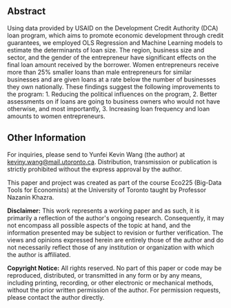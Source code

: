 ## Abstract
Using data provided by USAID on the Development Credit Authority (DCA) loan program, which
aims to promote economic development through credit guarantees, we employed OLS Regression and
Machine Learning models to estimate the determinants of loan size. The region, business size and
sector, and the gender of the entrepreneur have significant effects on the final loan amount received by
the borrower. Women entrepreneurs receive more than 25% smaller loans than male entrepreneurs for
similar businesses and are given loans at a rate below the number of businesses they own nationally. These
findings suggest the following improvements to the program: 1. Reducing the political influences on the
program, 2. Better assessments on if loans are going to business owners who would not have otherwise,
and most importantly, 3. Increasing loan frequency and loan amounts to women entrepreneurs.

## Other Information
For inquiries, please send to Yunfei Kevin Wang (the author) at keviny.wang@mail.utoronto.ca. Distribution, transmission or publication is strictly prohibited 
without the express approval by the author.

This paper and project was created as part of the course Eco225 (Big-Data Tools for Economists) at the University of Toronto taught by Professor Nazanin Khazra.

**Disclaimer:** This work represents a working paper and as such, it is primarily a reflection of the author's ongoing research. Consequently, it may not encompass all possible aspects of the topic at hand, and the information presented may be subject to revision or further verification. The views and opinions expressed herein are entirely those of the author and do not necessarily reflect those of any institution or organization with which the author is affiliated.

**Copyright Notice:** All rights reserved. No part of this paper or code may be reproduced, distributed, or transmitted in any form or by any means, including printing, recording, or other electronic or mechanical methods, without the prior written permission of the author. For permission requests, please contact the author directly.



